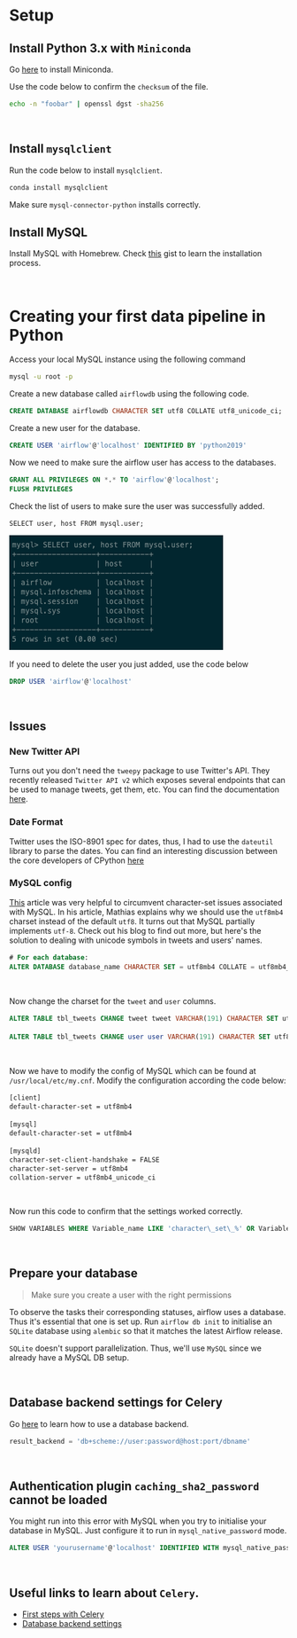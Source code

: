 # Setup 

## Install Python 3.x with ```Miniconda```

Go [here](https://docs.conda.io/en/latest/miniconda.html##:~:text=Miniconda%20is%20a%20free%20minimal,zlib%20and%20a%20few%20others.) to install Miniconda.

Use the code below to confirm the ```checksum``` of the file.

```bash
echo -n "foobar" | openssl dgst -sha256
```

<br/>


## Install ```mysqlclient```

Run the code below to install ```mysqlclient```.

```bash
conda install mysqlclient
```

Make sure ```mysql-connector-python``` installs correctly.


## Install MySQL

Install MySQL with Homebrew. Check [this](https://gist.github.com/nrollr/3f57fc15ded7dddddcc4e82fe137b58e) gist to learn the installation process.


<br/>


# Creating your first data pipeline in Python

Access your local MySQL instance using the following command

```bash
mysql -u root -p
```

Create a new database called ```airflowdb``` using the following code.

```sql
CREATE DATABASE airflowdb CHARACTER SET utf8 COLLATE utf8_unicode_ci;
```

Create a new user for the database.

```sql
CREATE USER 'airflow'@'localhost' IDENTIFIED BY 'python2019'
```

Now we need to make sure the airflow user has access to the databases.

```sql
GRANT ALL PRIVILEGES ON *.* TO 'airflow'@'localhost';
FLUSH PRIVILEGES
```

Check the list of users to make sure the user was successfully added.

```mysql
SELECT user, host FROM mysql.user;
```

<img src='mysqlUsers.png' />


If you need to delete the user you just added, use the code below
```sql
DROP USER 'airflow'@'localhost'
```

<br/>

## Issues

### New Twitter API
Turns out you don't need the ```tweepy``` package to use Twitter's API. They recently released ```Twitter API v2``` which exposes several endpoints that can be used to manage tweets, get them, etc. You can find the documentation [here](https://developer.twitter.com/en/docs/twitter-api/data-dictionary/introduction).


### Date Format
Twitter uses the ISO-8901 spec for dates, thus, I had to use the ```dateutil``` library to parse the dates. You can find an interesting discussion between the core developers of CPython [here](https://discuss.python.org/t/parse-z-timezone-suffix-in-datetime/2220)


### MySQL config

[This](https://mathiasbynens.be/notes/mysql-utf8mb4#character-sets) article was very helpful to circumvent character-set issues associated with MySQL. In his article, Mathias explains why we should use the ```utf8mb4``` charset instead of the default ```utf8```. It turns out that MySQL partially implements ```utf-8```. Check out his blog to find out more, but here's the solution to dealing with unicode symbols in tweets and users' names.



```sql
# For each database:
ALTER DATABASE database_name CHARACTER SET = utf8mb4 COLLATE = utf8mb4_unicode_ci;
```

<br/>

Now change the charset for the ```tweet``` and ```user``` columns.

```sql
ALTER TABLE tbl_tweets CHANGE tweet tweet VARCHAR(191) CHARACTER SET utf8mb4 COLLATE utf8mb4_unicode_ci;

ALTER TABLE tbl_tweets CHANGE user user VARCHAR(191) CHARACTER SET utf8mb4 COLLATE utf8mb4_unicode_ci;
```

<br/>


Now we have to modify the config of MySQL which can be found at ```/usr/local/etc/my.cnf```. Modify the configuration according the code below:


```text
[client]
default-character-set = utf8mb4

[mysql]
default-character-set = utf8mb4

[mysqld]
character-set-client-handshake = FALSE
character-set-server = utf8mb4
collation-server = utf8mb4_unicode_ci
```

<br/>

Now run this code to confirm that the settings worked correctly.

```sql
SHOW VARIABLES WHERE Variable_name LIKE 'character\_set\_%' OR Variable_name LIKE 'collation%';
```

<br/>

## Prepare your database

<blockquote> Make sure you create a user with the right permissions </blockquote>

To observe the tasks their corresponding statuses, airflow uses a database. Thus it's essential that one is set up. Run ```airflow db init``` to initialise an ```SQLite``` database using ```alembic``` so that it matches the latest Airflow release.

```SQLite``` doesn't support parallelization. Thus, we'll use ```MySQL``` since we already have a MySQL DB setup.


<br/>

## Database backend settings for Celery

Go [here](https://docs.celeryq.dev/en/latest/userguide/configuration.html#database-backend-settings) to learn how to use a database backend.

```python
result_backend = 'db+scheme://user:password@host:port/dbname'
```


<br/>



## Authentication plugin ```caching_sha2_password``` cannot be loaded

You might run into this error with MySQL when you try to initialise your database in MySQL. Just configure it to run in ```mysql_native_password``` mode.

```sql
ALTER USER 'yourusername'@'localhost' IDENTIFIED WITH mysql_native_password BY 'youpassword';
```

 
<br/>


## Useful links to learn about ```Celery```.
- [First steps with Celery](https://docs.celeryq.dev/en/latest/getting-started/first-steps-with-celery.html#first-steps)
- [Database backend settings](https://docs.celeryq.dev/en/latest/getting-started/first-steps-with-celery.html#first-steps)
